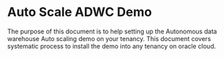 # Auto Scale ADWC Demo


The purpose of this document is to help setting up the Autonomous data warehouse Auto scaling demo on your tenancy. This document covers systematic process to install the demo into any tenancy on oracle cloud.
